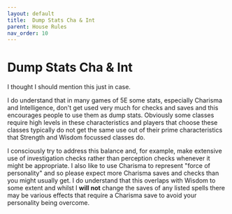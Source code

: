 ```yaml
---
layout: default
title:  Dump Stats Cha & Int
parent: House Rules
nav_order: 10
---
```


# Dump Stats Cha & Int

I thought I should mention this just in case.

I do understand that in many games of 5E some stats, especially Charisma and Intelligence, don't get used very much for checks and saves and this encourages people to use them as dump stats.  Obviously some classes require high levels in these characteristics and players that choose these classes typically do not get the same use out of their prime characteristics that Strength and Wisdom focussed classes do.

I consciously try to address this balance and, for example, make extensive use of investigation checks rather than perception checks whenever it might be appropriate.  I also like to use Charisma to represent "force of personality" and so please expect more Charisma saves and checks than you might usually get.  I do understand that this overlaps with Wisdom to some extent and whilst I **will not** change the saves of any listed spells there may be various effects that require a Charisma save to avoid your personality being overcome.
